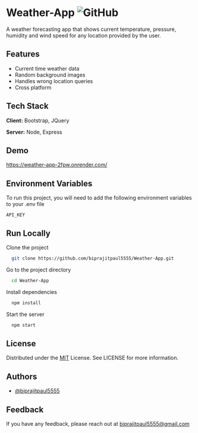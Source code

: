
# Weather-App ![GitHub](https://img.shields.io/github/license/biprajitpaul5555/Weather-App)

A weather forecasting app that shows current temperature, pressure, humidity and wind speed for any location provided by the user.


## Features

- Current time weather data
- Random background images
- Handles wrong location queries
- Cross platform


## Tech Stack

**Client:** Bootstrap, JQuery

**Server:** Node, Express


## Demo

https://weather-app-2fpw.onrender.com/


## Environment Variables

To run this project, you will need to add the following environment variables to your .env file

`API_KEY`



## Run Locally

Clone the project

```bash
  git clone https://github.com/biprajitpaul5555/Weather-App.git
```

Go to the project directory

```bash
  cd Weather-App
```

Install dependencies

```bash
  npm install
```

Start the server

```bash
  npm start
```


## License

Distributed under the [MIT](https://choosealicense.com/licenses/mit/) License. See LICENSE for more information.


## Authors

- [@biprajitpaul5555](https://www.github.com/biprajitpaul5555)


## Feedback

If you have any feedback, please reach out at biprajitpaul5555@gmail.com

